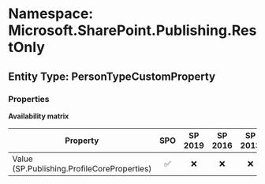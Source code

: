 # Namespace: Microsoft.SharePoint.Publishing.RestOnly

## Entity Type: PersonTypeCustomProperty

### Properties

**Availability matrix**

Property | SPO | SP 2019 | SP 2016 | SP 2013
----------|:---:|:-------:|:-------:|:-------:
Value (SP.Publishing.ProfileCoreProperties) | ✅ | ❌ | ❌ | ❌